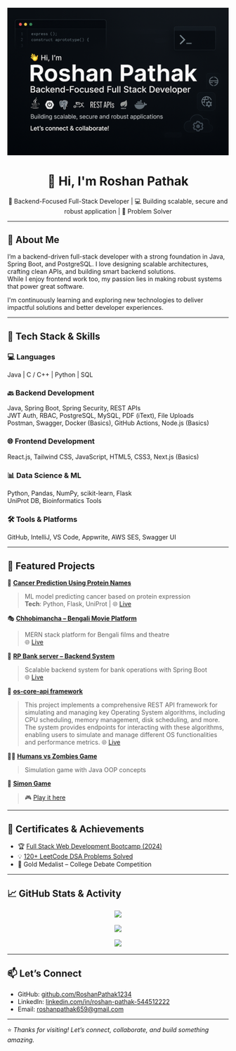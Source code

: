 <!-- Banner Image -->
<p align="center">
  <img src="github banner image.png" alt="Roshan Pathak Banner" />
</p>

<h1 align="center">👋 Hi, I'm Roshan Pathak</h1>
<p align="center">
  🎯 Backend-Focused Full-Stack Developer | 💻 Building scalable, secure and robust application | 🚀 Problem Solver
</p>

---

## 🧠 About Me

I’m a backend-driven full-stack developer with a strong foundation in Java, Spring Boot, and PostgreSQL. I love designing scalable architectures, crafting clean APIs, and building smart backend solutions.  
While I enjoy frontend work too, my passion lies in making robust systems that power great software.

I'm continuously learning and exploring new technologies to deliver impactful solutions and better developer experiences.

---

## 🔧 Tech Stack & Skills

### 💻 Languages  
Java | C / C++ | Python | SQL

### 🔙 Backend Development  
Java, Spring Boot, Spring Security, REST APIs  
JWT Auth, RBAC, PostgreSQL, MySQL, PDF (iText), File Uploads  
Postman, Swagger, Docker (Basics), GitHub Actions, Node.js (Basics)

### 🌐 Frontend Development  
React.js, Tailwind CSS, JavaScript, HTML5, CSS3, Next.js (Basics)

### 📊 Data Science & ML  
Python, Pandas, NumPy, scikit-learn, Flask  
UniProt DB, Bioinformatics Tools

### 🛠️ Tools & Platforms  
GitHub, IntelliJ, VS Code, Appwrite, AWS SES, Swagger UI

---

## 🚀 Featured Projects

🧬 [**Cancer Prediction Using Protein Names**](https://protein-cancer-correlator.onrender.com/)  
> ML model predicting cancer based on protein expression  
> **Tech**: Python, Flask, UniProt | 🌐 [Live](https://cancer-predictor-9kk0.onrender.com/)

🎭 [**Chhobimancha – Bengali Movie Platform**](https://github.com/RoshanPathak1234/Chhobimancha.git)  
> MERN stack platform for Bengali films and theatre  
> 🌐 [Live](https://chhobimancha.vercel.app/)

🏦 [**RP Bank server – Backend System**](https://github.com/RoshanPathak1234/RP-Bank.git)  
> Scalable backend system for bank operations with Spring Boot  
> 🌐 [Live](https://rpbank.onrender.com/swagger-ui/index.html#/)

🧠 [**os-core-api framework**](https://github.com/RoshanPathak1234/os-core-api-framework.git)
> This project implements a comprehensive REST API framework for simulating and managing key Operating System algorithms, including CPU scheduling, memory management, disk scheduling, and more. The system provides endpoints for interacting with these algorithms, enabling users to simulate and manage different OS functionalities and performance metrics.
> 🌐 [Live](https://os-core-api-framework.onrender.com/swagger-ui/index.html)

🧟‍♂️ [**Humans vs Zombies Game**](https://github.com/RoshanPathak1234/Humans-VS-Zombies-Game.git)  
> Simulation game with Java OOP concepts

🧠 [**Simon Game**](https://github.com/RoshanPathak1234/Simon-Game.git)  
> 🎮 [Play it here](https://roshanpathak1234.github.io/Simon-Game/)

---

## 🏅 Certificates & Achievements

- 🏆 [Full Stack Web Development Bootcamp (2024)](https://www.udemy.com/certificate/UC-560576ca-a7ee-4fca-96ff-2b669a6c7926/)
- 💡 [120+ LeetCode DSA Problems Solved](https://leetcode.com/u/Roshan_Pathak/)
- 🥇 Gold Medalist – College Debate Competition

---

## 📈 GitHub Stats & Activity

<p align="center">
  <img src="https://github-readme-stats.vercel.app/api?username=RoshanPathak1234&show_icons=true&theme=tokyonight&hide_title=true" />
</p>

<p align="center">
  <img src="https://github-readme-streak-stats.herokuapp.com/?user=RoshanPathak1234&theme=tokyonight" />
</p>

<p align="center">
  <img src="https://github-profile-summary-cards.vercel.app/api/cards/profile-details?username=RoshanPathak1234&theme=tokyonight" />
</p>

---

## 📫 Let’s Connect

- GitHub: [github.com/RoshanPathak1234](https://github.com/RoshanPathak1234)
- LinkedIn: [linkedin.com/in/roshan-pathak-544512222](https://www.linkedin.com/in/roshan-pathak-544512222/)
- Email: roshanpathak659@gmail.com

---

⭐ _Thanks for visiting! Let’s connect, collaborate, and build something amazing._
